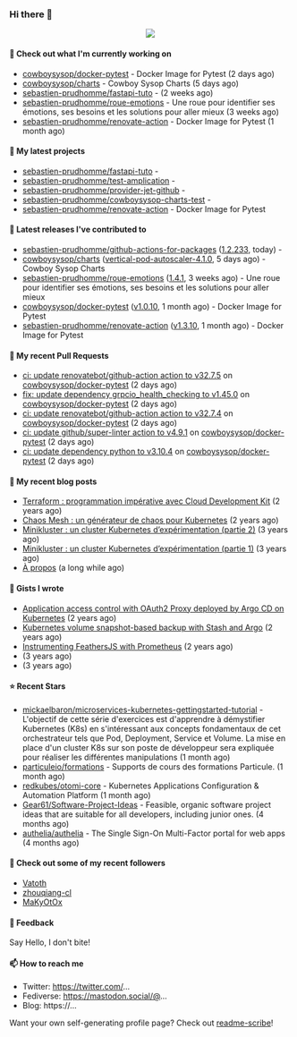 ### Hi there 👋

<p align="center"><img src="https://github-readme-stats.vercel.app/api?username=sebastien-prudhomme&show_icons=true&locale=en"/></p>

#### 👷 Check out what I'm currently working on

- [cowboysysop/docker-pytest](https://github.com/cowboysysop/docker-pytest) - Docker Image for Pytest (2 days ago)
- [cowboysysop/charts](https://github.com/cowboysysop/charts) - Cowboy Sysop Charts (5 days ago)
- [sebastien-prudhomme/fastapi-tuto](https://github.com/sebastien-prudhomme/fastapi-tuto) -  (2 weeks ago)
- [sebastien-prudhomme/roue-emotions](https://github.com/sebastien-prudhomme/roue-emotions) - Une roue pour identifier ses émotions, ses besoins et les solutions pour aller mieux (3 weeks ago)
- [sebastien-prudhomme/renovate-action](https://github.com/sebastien-prudhomme/renovate-action) - Docker Image for Pytest (1 month ago)

#### 🌱 My latest projects

- [sebastien-prudhomme/fastapi-tuto](https://github.com/sebastien-prudhomme/fastapi-tuto) - 
- [sebastien-prudhomme/test-amplication](https://github.com/sebastien-prudhomme/test-amplication) - 
- [sebastien-prudhomme/provider-jet-github](https://github.com/sebastien-prudhomme/provider-jet-github) - 
- [sebastien-prudhomme/cowboysysop-charts-test](https://github.com/sebastien-prudhomme/cowboysysop-charts-test) - 
- [sebastien-prudhomme/renovate-action](https://github.com/sebastien-prudhomme/renovate-action) - Docker Image for Pytest

#### 🔭 Latest releases I've contributed to

- [sebastien-prudhomme/github-actions-for-packages](https://github.com/sebastien-prudhomme/github-actions-for-packages) ([1.2.233](https://github.com/sebastien-prudhomme/github-actions-for-packages/releases/tag/1.2.233), today) - 
- [cowboysysop/charts](https://github.com/cowboysysop/charts) ([vertical-pod-autoscaler-4.1.0](https://github.com/cowboysysop/charts/releases/tag/vertical-pod-autoscaler-4.1.0), 5 days ago) - Cowboy Sysop Charts
- [sebastien-prudhomme/roue-emotions](https://github.com/sebastien-prudhomme/roue-emotions) ([1.4.1](https://github.com/sebastien-prudhomme/roue-emotions/releases/tag/1.4.1), 3 weeks ago) - Une roue pour identifier ses émotions, ses besoins et les solutions pour aller mieux
- [cowboysysop/docker-pytest](https://github.com/cowboysysop/docker-pytest) ([v1.0.10](https://github.com/cowboysysop/docker-pytest/releases/tag/v1.0.10), 1 month ago) - Docker Image for Pytest
- [sebastien-prudhomme/renovate-action](https://github.com/sebastien-prudhomme/renovate-action) ([v1.3.10](https://github.com/sebastien-prudhomme/renovate-action/releases/tag/v1.3.10), 1 month ago) - Docker Image for Pytest

#### 🔨 My recent Pull Requests

- [ci: update renovatebot/github-action action to v32.7.5](https://github.com/cowboysysop/docker-pytest/pull/68) on [cowboysysop/docker-pytest](https://github.com/cowboysysop/docker-pytest) (2 days ago)
- [fix: update dependency grpcio_health_checking to v1.45.0](https://github.com/cowboysysop/docker-pytest/pull/67) on [cowboysysop/docker-pytest](https://github.com/cowboysysop/docker-pytest) (2 days ago)
- [ci: update renovatebot/github-action action to v32.7.4](https://github.com/cowboysysop/docker-pytest/pull/66) on [cowboysysop/docker-pytest](https://github.com/cowboysysop/docker-pytest) (2 days ago)
- [ci: update github/super-linter action to v4.9.1](https://github.com/cowboysysop/docker-pytest/pull/65) on [cowboysysop/docker-pytest](https://github.com/cowboysysop/docker-pytest) (2 days ago)
- [ci: update dependency python to v3.10.4](https://github.com/cowboysysop/docker-pytest/pull/64) on [cowboysysop/docker-pytest](https://github.com/cowboysysop/docker-pytest) (2 days ago)

#### 📜 My recent blog posts

- [Terraform : programmation impérative avec Cloud Development Kit](https://www.cowboysysop.com/post/terraform-programmation-imperative-avec-cloud-development-kit/) (2 years ago)
- [Chaos Mesh : un générateur de chaos pour Kubernetes](https://www.cowboysysop.com/post/chaos-mesh-un-generateur-de-chaos-pour-kubernetes/) (2 years ago)
- [Minikluster : un cluster Kubernetes d’expérimentation (partie 2)](https://www.cowboysysop.com/post/minikluster-un-cluster-kubernetes-d-experimentation-partie-2/) (3 years ago)
- [Minikluster : un cluster Kubernetes d’expérimentation (partie 1)](https://www.cowboysysop.com/post/minikluster-un-cluster-kubernetes-d-experimentation-partie-1/) (3 years ago)
- [À propos](https://www.cowboysysop.com/page/a-propos/) (a long while ago)

#### 📓 Gists I wrote

- [Application access control with OAuth2 Proxy deployed by Argo CD on Kubernetes](https://gist.github.com/c90af146c465305087d5f5a55990ca71) (2 years ago)
- [Kubernetes volume snapshot-based backup with Stash and Argo](https://gist.github.com/c53e870dc6b4987fefa4c36ea9f1187c) (2 years ago)
- [Instrumenting FeathersJS with Prometheus](https://gist.github.com/93ab307c8c03a9c5fdb1ff728f413855) (2 years ago)
- [](https://gist.github.com/9827398f4f792569e56351ac56e80b80) (3 years ago)
- [](https://gist.github.com/064f0ea019c9ff37b71ebc023c0a0c6b) (3 years ago)

#### ⭐ Recent Stars

- [mickaelbaron/microservices-kubernetes-gettingstarted-tutorial](https://github.com/mickaelbaron/microservices-kubernetes-gettingstarted-tutorial) - L&#39;objectif de cette série d&#39;exercices est d&#39;apprendre à démystifier Kubernetes (K8s) en s&#39;intéressant aux concepts fondamentaux de cet orchestrateur tels que Pod, Deployment, Service et Volume. La mise en place d&#39;un cluster K8s sur son poste de développeur sera expliquée pour réaliser les différentes manipulations (1 month ago)
- [particuleio/formations](https://github.com/particuleio/formations) - Supports de cours des formations Particule. (1 month ago)
- [redkubes/otomi-core](https://github.com/redkubes/otomi-core) - Kubernetes Applications Configuration &amp; Automation Platform (1 month ago)
- [Gear61/Software-Project-Ideas](https://github.com/Gear61/Software-Project-Ideas) - Feasible, organic software project ideas that are suitable for all developers, including junior ones. (4 months ago)
- [authelia/authelia](https://github.com/authelia/authelia) - The Single Sign-On Multi-Factor portal for web apps (4 months ago)

#### 👯 Check out some of my recent followers

- [Vatoth](https://github.com/Vatoth)
- [zhouqiang-cl](https://github.com/zhouqiang-cl)
- [MaKyOtOx](https://github.com/MaKyOtOx)

#### 💬 Feedback

Say Hello, I don't bite!

#### 📫 How to reach me

- Twitter: https://twitter.com/...
- Fediverse: https://mastodon.social/@...
- Blog: https://...

Want your own self-generating profile page? Check out [readme-scribe](https://github.com/muesli/readme-scribe)!
